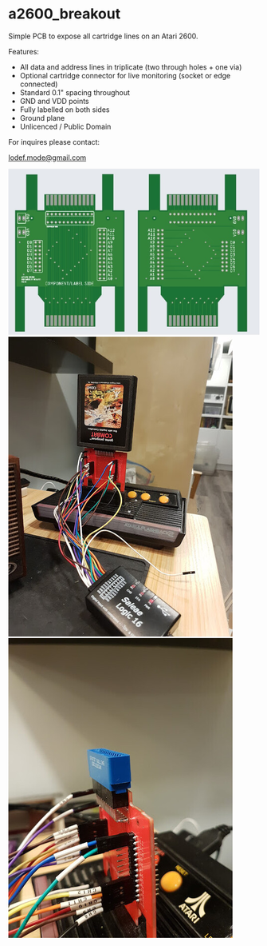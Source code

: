 # a2600_breakout

Simple PCB to expose all cartridge lines on an Atari 2600.

Features:

<ul>
 <li>All data and address lines in triplicate (two through holes + one via)</li>
 <li>Optional cartridge connector for live monitoring (socket or edge connected)</li>
 <li>Standard 0.1" spacing throughout</li>
 <li>GND and VDD points</li>
 <li>Fully labelled on both sides</li>
 <li>Ground plane</li>
 <li>Unlicenced / Public Domain
</ul>

For inquires please contact:

lodef.mode@gmail.com

![Image](image.jpg)
![Image](pic1.jpg)
![Image](pic2.jpg)







